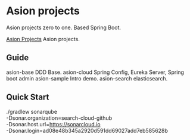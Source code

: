 Asion projects
==============

Asion projects zero to one.
Based Spring Boot.

[Asion Projects](http://www.asion-projects.org/) Asion projects.

Guide
-----

asion-base  DDD Base.
asion-cloud Spring Config, Eureka Server, Spring boot admin
asion-sample Intro demo.
asion-search elasticsearch.



Quick Start
-----------

./gradlew sonarqube \
  -Dsonar.organization=search-cloud-github \
  -Dsonar.host.url=https://sonarcloud.io \
  -Dsonar.login=ad08e48b345a2920d591dd69027add7eb585628b